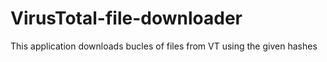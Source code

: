 # VirusTotal-file-downloader
This application downloads bucles of files from VT using the given hashes
